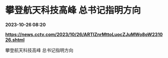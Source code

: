 # 攀登航天科技高峰 总书记指明方向

**2023-10-26 08:20**

**https://news.cctv.com/2023/10/26/ARTIZnrMttoLuocZJuMWo8oW231026.shtml**

攀登航天科技高峰 总书记指明方向